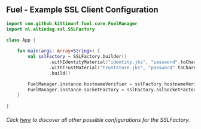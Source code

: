 ## Fuel - Example SSL Client Configuration

```kotlin
import com.github.kittinunf.fuel.core.FuelManager
import nl.altindag.ssl.SSLFactory

class App {
    
    fun main(args: Array<String>) {
        val sslFactory = SSLFactory.builder()
                .withIdentityMaterial("identity.jks", "password".toCharArray())
                .withTrustMaterial("truststore.jks", "password".toCharArray())
                .build()

        FuelManager.instance.hostnameVerifier = sslFactory.hostnameVerifier
        FuelManager.instance.socketFactory = sslFactory.sslSocketFactory
    }
    
}
```
###### Click [here](../usage.html) to discover all other possible configurations for the SSLFactory.